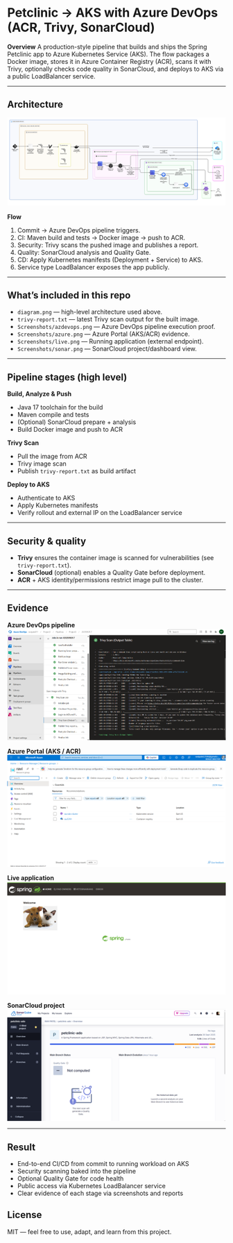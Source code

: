# Petclinic → AKS with Azure DevOps (ACR, Trivy, SonarCloud)

**Overview**
A production-style pipeline that builds and ships the Spring Petclinic app to Azure Kubernetes Service (AKS). The flow packages a Docker image, stores it in Azure Container Registry (ACR), scans it with Trivy, optionally checks code quality in SonarCloud, and deploys to AKS via a public LoadBalancer service.

---

## Architecture

![Architecture](diagram.png)

**Flow**
1. Commit → Azure DevOps pipeline triggers.
2. CI: Maven build and tests → Docker image → push to ACR.
3. Security: Trivy scans the pushed image and publishes a report.
4. Quality: SonarCloud analysis and Quality Gate.
5. CD: Apply Kubernetes manifests (Deployment + Service) to AKS.
6. Service type LoadBalancer exposes the app publicly.

---

## What’s included in this repo

- `diagram.png` — high-level architecture used above.
- `trivy-report.txt` — latest Trivy scan output for the built image.
- `Screenshots/azdevops.png` — Azure DevOps pipeline execution proof.
- `Screenshots/azure.png` — Azure Portal (AKS/ACR) evidence.
- `Screenshots/live.png` — Running application (external endpoint).
- `Screenshots/sonar.png` — SonarCloud project/dashboard view.


---

## Pipeline stages (high level)

**Build, Analyze & Push**
- Java 17 toolchain for the build  
- Maven compile and tests  
- (Optional) SonarCloud prepare + analysis  
- Build Docker image and push to ACR

**Trivy Scan**
- Pull the image from ACR  
- Trivy image scan  
- Publish `trivy-report.txt` as build artifact

**Deploy to AKS**
- Authenticate to AKS  
- Apply Kubernetes manifests  
- Verify rollout and external IP on the LoadBalancer service

---

## Security & quality

- **Trivy** ensures the container image is scanned for vulnerabilities (see `trivy-report.txt`).  
- **SonarCloud** (optional) enables a Quality Gate before deployment.  
- **ACR** + AKS identity/permissions restrict image pull to the cluster.

---

## Evidence

**Azure DevOps pipeline**  
![Azure DevOps](Screenshots/azdevops.png)

**Azure Portal (AKS / ACR)**  
![Azure](Screenshots/azure.png)

**Live application**  
![Live](Screenshots/live.png)

**SonarCloud project**  
![SonarCloud](Screenshots/sonar.png)

---

## Result

- End-to-end CI/CD from commit to running workload on AKS  
- Security scanning baked into the pipeline  
- Optional Quality Gate for code health  
- Public access via Kubernetes LoadBalancer service  
- Clear evidence of each stage via screenshots and reports


## License

MIT — feel free to use, adapt, and learn from this project.
